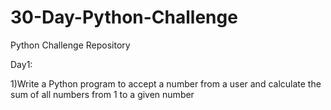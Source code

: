 # 30-Day-Python-Challenge
Python Challenge Repository

Day1:

1)Write a Python program to accept a number from a user and calculate the sum of all numbers from 1 to a given number
